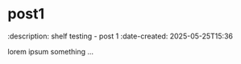 # post1

:description: shelf testing - post 1
:date-created: 2025-05-25T15:36

lorem ipsum something ...